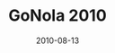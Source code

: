 ---
layout: media
category: media
title: "GoNola 2010"
date: 2010-08-13
description: "Recap of the 2010 New Orleans mission trip"
tag: 
 - new-orleans
 - gonola
 - 2010
 - mission
 - volunteers
video: "http://s3.amazonaws.com/crossroads-media/other-media/video/GoNola2010.mp4"
video-poster: "http://s3.amazonaws.com/crossroads-media/images/GoNola2010_Still.jpg"
---